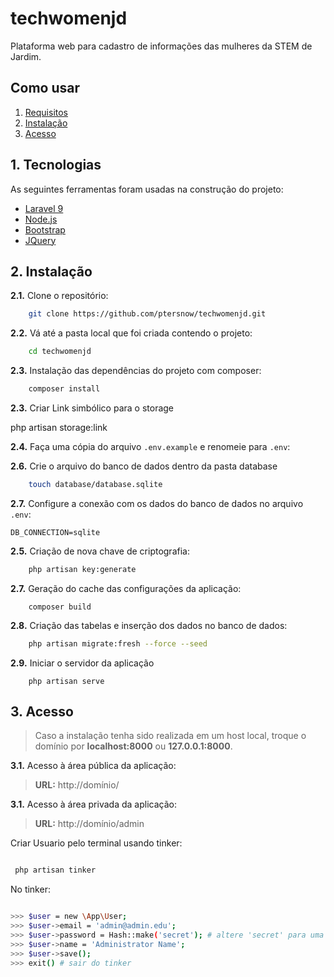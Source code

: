 # techwomenjd

Plataforma web para cadastro de informações das mulheres da STEM de Jardim.
                                                
## Como usar

1. [Requisitos](#1-requisitos)
2. [Instalação](#2-instalação)
3. [Acesso](#3-acesso)

## 1. Tecnologias

As seguintes ferramentas foram usadas na construção do projeto:

- [Laravel 9](https://laravel.com/docs)
- [Node.js](https://nodejs.org/en/)
- [Bootstrap](https://getbootstrap.com/)
- [JQuery](https://jquery.com/)


## 2. Instalação

**2.1.** Clone o repositório:

```bash
    git clone https://github.com/ptersnow/techwomenjd.git
```

**2.2.** Vá até a pasta local que foi criada contendo o projeto:

```bash
    cd techwomenjd
```

**2.3.** Instalação das dependências do projeto com composer:
```bash
    composer install
```
**2.3.** Criar Link simbólico para o storage

php artisan storage:link

**2.4.** Faça uma cópia do arquivo `.env.example` e renomeie para `.env`:

**2.6.** Crie o arquivo do banco de dados dentro da pasta database

```bash
    touch database/database.sqlite
```


**2.7.** Configure a conexão com os dados do banco de dados no arquivo `.env`:

    DB_CONNECTION=sqlite


**2.5.** Criação de nova chave de criptografia:
```bash    
    php artisan key:generate
```

**2.7.** Geração do cache das configurações da aplicação:
```
    composer build
```

**2.8.** Criação das tabelas e inserção dos dados no banco de dados:

```bash
    php artisan migrate:fresh --force --seed    
```

**2.9.** Iniciar o servidor da aplicação
```
    php artisan serve
```

## 3. Acesso
> Caso a instalação tenha sido realizada em um host local, troque o domínio por **localhost:8000** ou **127.0.0.1:8000**.

**3.1.** Acesso à área pública da aplicação:

> **URL:** http://domínio/


**3.1.** Acesso à área privada da aplicação:

> **URL:** http://domínio/admin <br/> 

Criar Usuario pelo terminal usando tinker:

```bash

 php artisan tinker

```

No tinker: 

```bash

>>> $user = new \App\User;
>>> $user->email = 'admin@admin.edu';
>>> $user->password = Hash::make('secret'); # altere 'secret' para uma senha forte
>>> $user->name = 'Administrator Name';
>>> $user->save();
>>> exit() # sair do tinker

```
